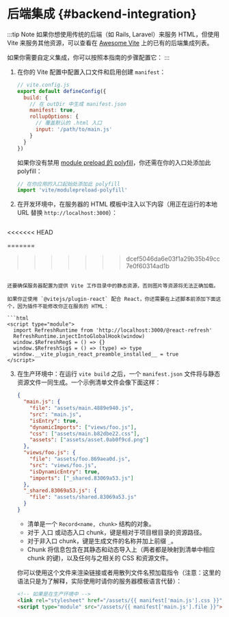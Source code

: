 # 后端集成 {#backend-integration}

:::tip Note
如果你想使用传统的后端（如 Rails, Laravel）来服务 HTML，但使用 Vite 来服务其他资源，可以查看在 [Awesome Vite](https://github.com/vitejs/awesome-vite#integrations-with-backends) 上的已有的后端集成列表。

如果你需要自定义集成，你可以按照本指南的步骤配置它：
:::

1. 在你的 Vite 配置中配置入口文件和启用创建 `manifest`：

   ```js
   // vite.config.js
   export default defineConfig({
     build: {
       // 在 outDir 中生成 manifest.json
       manifest: true,
       rollupOptions: {
         // 覆盖默认的 .html 入口
         input: '/path/to/main.js'
       }
     }
   })
   ```

   如果你没有禁用 [module preload 的 polyfill](/config/#build-polyfillmodulepreload)，你还需在你的入口处添加此 polyfill：

   ```js
   // 在你应用的入口起始处添加此 polyfill
   import 'vite/modulepreload-polyfill'
   ```

2. 在开发环境中，在服务器的 HTML 模板中注入以下内容（用正在运行的本地 URL 替换 `http://localhost:3000`）：

   ```html
<<<<<<< HEAD
   <!-- 如果是在开发环境中 -->
   <script type="module" src="http://localhost:3000/@vite/client"></script>
=======
   <!-- if development -->
>>>>>>> dcef5046da6e03f1a29b35b49cc7e0f60314ad1b
   <script type="module" src="http://localhost:3000/main.js"></script>
   ```

   还要确保服务器配置为提供 Vite 工作目录中的静态资源，否则图片等资源将无法正确加载。

   如果你正使用 `@vitejs/plugin-react` 配合 React，你还需要在上述脚本前添加下面这个，因为插件不能修改你正在服务的 HTML：

   ```html
   <script type="module">
     import RefreshRuntime from 'http://localhost:3000/@react-refresh'
     RefreshRuntime.injectIntoGlobalHook(window)
     window.$RefreshReg$ = () => {}
     window.$RefreshSig$ = () => (type) => type
     window.__vite_plugin_react_preamble_installed__ = true
   </script>
   ```

3. 在生产环境中：在运行 `vite build` 之后，一个 `manifest.json` 文件将与静态资源文件一同生成。一个示例清单文件会像下面这样：

   ```json
   {
     "main.js": {
       "file": "assets/main.4889e940.js",
       "src": "main.js",
       "isEntry": true,
       "dynamicImports": ["views/foo.js"],
       "css": ["assets/main.b82dbe22.css"],
       "assets": ["assets/asset.0ab0f9cd.png"]
     },
     "views/foo.js": {
       "file": "assets/foo.869aea0d.js",
       "src": "views/foo.js",
       "isDynamicEntry": true,
       "imports": ["_shared.83069a53.js"]
     },
     "_shared.83069a53.js": {
       "file": "assets/shared.83069a53.js"
     }
   }
   ```

   - 清单是一个 `Record<name, chunk>` 结构的对象。
   - 对于 入口 或动态入口 chunk，键是相对于项目根目录的资源路径。
   - 对于非入口 chunk，键是生成文件的名称并加上前缀 `_`。
   - Chunk 将信息包含在其静态和动态导入上（两者都是映射到清单中相应 chunk 的键)，以及任何与之相关的 CSS 和资源文件。

   你可以使用这个文件来渲染链接或者用散列文件名预加载指令（注意：这里的语法只是为了解释，实际使用时请你的服务器模板语言代替）：

   ```html
   <!-- 如果是在生产环境中 -->
   <link rel="stylesheet" href="/assets/{{ manifest['main.js'].css }}" />
   <script type="module" src="/assets/{{ manifest['main.js'].file }}"></script>
   ```
